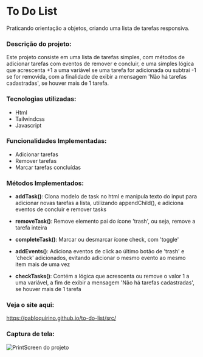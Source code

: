 # To Do List
Praticando orientação a objetos, criando uma lista de tarefas responsiva.

### Descrição do projeto:
Este projeto consiste em uma lista de tarefas simples, com métodos de adicionar tarefas com eventos de remover e concluir, e uma simples lógica que acrescenta +1 a uma variável se uma tarefa for adicionada ou subtrai -1 se for removida, com a finalidade de exibir a mensagem 'Não há tarefas cadastradas', se houver mais de 1 tarefa.

### Tecnologias utilizadas:
- Html
- Tailwindcss
- Javascript

### Funcionalidades Implementadas:
- Adicionar tarefas
- Remover tarefas
- Marcar tarefas concluídas

### Métodos Implementados:
- **addTask()**: Clona modelo de task no html e manipula texto do input para adicionar novas tarefas a lista, utilizando appendChild(), e adiciona eventos de concluir e remover tasks

- **removeTask()**: Remove elemento pai do ícone 'trash', ou seja, remove a tarefa inteira
 
- **completeTask()**: Marcar ou desmarcar ícone check, com 'toggle'
 
- **addEvents()**: Adiciona eventos de click ao último botão de 'trash' e 'check' adicionados, evitando adicionar o mesmo evento ao mesmo item mais de uma vez
 
- **checkTasks()**: Contém a lógica que acrescenta ou remove o valor 1 a uma variável, a fim de exibir a mensagem 'Não há tarefas cadastradas', se houver mais de 1 tarefa

### Veja o site aqui:
https://pabloquirino.github.io/to-do-list/src/

### Captura de tela:
 ![PrintScreen do projeto](./PrintSc/calculadora.png) 


